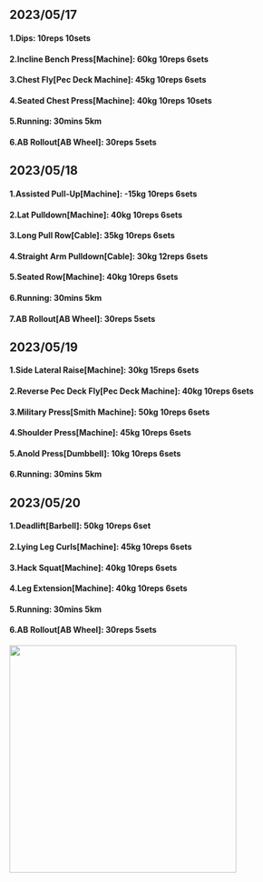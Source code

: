 ## 2023/05/17
#### 1.Dips: 10reps 10sets
#### 2.Incline Bench Press\[Machine\]: 60kg 10reps 6sets
#### 3.Chest Fly\[Pec Deck Machine\]: 45kg 10reps 6sets
#### 4.Seated Chest Press\[Machine\]: 40kg 10reps 10sets
#### 5.Running: 30mins 5km
#### 6.AB Rollout\[AB Wheel\]: 30reps 5sets

## 2023/05/18
#### 1.Assisted Pull-Up\[Machine\]: -15kg 10reps 6sets
#### 2.Lat Pulldown\[Machine\]: 40kg 10reps 6sets
#### 3.Long Pull Row\[Cable\]: 35kg 10reps 6sets
#### 4.Straight Arm Pulldown\[Cable\]: 30kg 12reps 6sets
#### 5.Seated Row\[Machine\]: 40kg 10reps 6sets
#### 6.Running: 30mins 5km
#### 7.AB Rollout\[AB Wheel\]: 30reps 5sets

## 2023/05/19
#### 1.Side Lateral Raise\[Machine\]: 30kg 15reps 6sets
#### 2.Reverse Pec Deck Fly\[Pec Deck Machine\]: 40kg 10reps 6sets
#### 3.Military Press\[Smith Machine\]: 50kg 10reps 6sets
#### 4.Shoulder Press\[Machine\]: 45kg 10reps 6sets
#### 5.Anold Press\[Dumbbell\]: 10kg 10reps 6sets
#### 6.Running: 30mins 5km

## 2023/05/20
#### 1.Deadlift\[Barbell\]: 50kg 10reps 6set
#### 2.Lying Leg Curls\[Machine\]: 45kg 10reps 6sets
#### 3.Hack Squat\[Machine\]: 40kg 10reps 6sets
#### 4.Leg Extension\[Machine\]: 40kg 10reps 6sets
#### 5.Running: 30mins 5km
#### 6.AB Rollout\[AB Wheel\]: 30reps 5sets

<img src='../_resources/__089.png' width='400px' />
